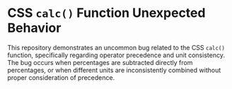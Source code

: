 # CSS `calc()` Function Unexpected Behavior
This repository demonstrates an uncommon bug related to the CSS `calc()` function, specifically regarding operator precedence and unit consistency. The bug occurs when percentages are subtracted directly from percentages, or when different units are inconsistently combined without proper consideration of precedence.